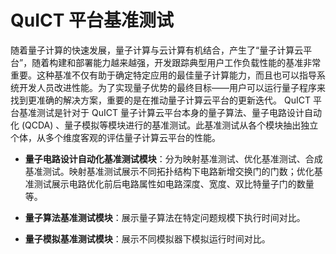 # QuICT 平台基准测试

随着量子计算的快速发展，量子计算与云计算有机结合，产生了“量子计算云平台”，随着构建和部署能力越来越强，开发跟踪典型用户工作负载性能的基准非常重要。这种基准不仅有助于确定特定应用的最佳量子计算能力，而且也可以指导系统开发人员改进性能。为了实现量子优势的最终目标——用户可以运行量子程序来找到更准确的解决方案，重要的是在推动量子计算云平台的更新迭代。 QuICT 平台基准测试是针对于 QuICT 量子计算云平台本身的量子算法、量子电路设计自动化 (QCDA) 、量子模拟等模块进行的基准测试。此基准测试从各个模块抽出独立个体，从多个维度客观的评估量子计算云平台的性能。

- **量子电路设计自动化基准测试模块**：分为映射基准测试、优化基准测试、合成基准测试。映射基准测试展示不同拓扑结构下电路新增交换门的门数；优化基准测试展示电路优化前后电路属性如电路深度、宽度、双比特量子门的数量等。

- **量子算法基准测试模块**：展示量子算法在特定问题规模下执行时间对比。

- **量子模拟基准测试模块**：展示不同模拟器下模拟运行时间对比。